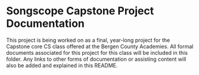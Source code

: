 # Songscope Capstone Project Documentation

This project is being worked on as a final, year-long project for the Capstone core CS class offered at the Bergen County Academies. All formal documents associated for this project for this class will be included in this folder. Any links to other forms of documentation or assisting content will also be added and explained in this README.
